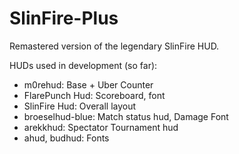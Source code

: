 # SlinFire-Plus
Remastered version of the legendary SlinFire HUD.

HUDs used in development (so far):

- m0rehud: Base + Uber Counter
- FlarePunch Hud: Scoreboard, font
- SlinFire Hud: Overall layout
- broeselhud-blue: Match status hud, Damage Font
- arekkhud: Spectator Tournament hud
- ahud, budhud: Fonts

